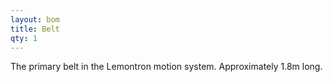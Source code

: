 ```yaml
---
layout: bom
title: Belt
qty: 1
---
```


The primary belt in the Lemontron motion system. Approximately 1.8m long.